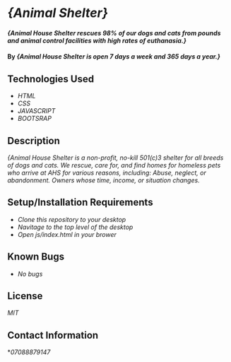 # _{Animal Shelter}_

#### _{Animal House Shelter rescues 98% of our dogs and cats from pounds and animal control facilities with high rates of euthanasia.}_

#### By _{Animal House Shelter is open 7 days a week and 365 days a year.}_

## Technologies Used

* _HTML_
* _CSS_
* _JAVASCRIPT_
* _BOOTSRAP_

## Description

_{Animal House Shelter is a non-profit, no-kill 501(c)3 shelter for all breeds of dogs and cats. We rescue, care for, and find homes for homeless pets who arrive at AHS for various reasons, including: Abuse, neglect, or abandonment. Owners whose time, income, or situation changes._
## Setup/Installation Requirements

* _Clone this repository to your desktop_
* _Navitage to the top level of the desktop_
* _Open js/index.html in your brower_


## Known Bugs

* _No bugs_

## License

_MIT_

## Contact Information
*_07088879147_